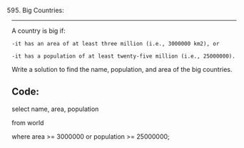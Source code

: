 595. Big Countries:
------------------

A country is big if:

    -it has an area of at least three million (i.e., 3000000 km2), or
    
    -it has a population of at least twenty-five million (i.e., 25000000).

Write a solution to find the name, population, and area of the big countries.

Code:
-----
select name, area, population

from world

where area >= 3000000 or population >= 25000000;
